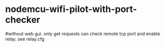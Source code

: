 # nodemcu-wifi-pilot-with-port-checker
#without web gui. only get requests
can check remote tcp port and enable relay.
see relay.cfg
